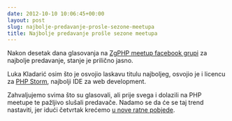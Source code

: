 ```yaml
---
date: 2012-10-10 10:06:45+00:00
layout: post
slug: najbolje-predavanje-prosle-sezone-meetupa
title: Najbolje predavanje prošle sezone meetupa
---
```


Nakon desetak dana glasovanja na [ZgPHP meetup facebook grupi][facebook] za
najbolje predavanje, stanje je prilično jasno.

Luka Kladarić osim što je osvojio laskavu titulu najboljeg, osvojio je i licencu
za [PHP Storm][storm], najbolji IDE za web development.

Zahvaljujemo svima što su glasovali, ali prije svega i dolazili na PHP meetupe
te pažljivo slušali predavače. Nadamo se da će se taj trend nastaviti, jer idući
četvrtak krećemo [u nove ratne pobjede][pobjede].

[facebook]: https://www.facebook.com/groups/109975399119270/
[storm]: http://www.jetbrains.com/phpstorm/
[pobjede]: /2012/10/zgphp-meetup-14-u-nove-ratne-pobjede/

